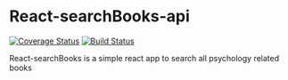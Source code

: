 # React-searchBooks-api
[![Coverage Status](https://coveralls.io/repos/github/SimonImanigirimpuhwe/react-searchBooks-api/badge.svg?branch=master)](https://coveralls.io/github/SimonImanigirimpuhwe/react-searchBooks-api?branch=master)
[![Build Status](https://travis-ci.com/SimonImanigirimpuhwe/react-searchBooks-api.svg?branch=master)](https://travis-ci.com/SimonImanigirimpuhwe/react-searchBooks-api)

React-searchBooks is a simple react app to search all psychology related books